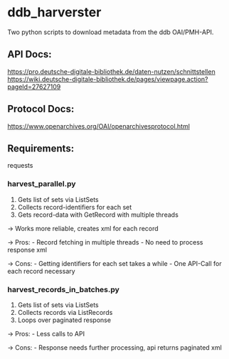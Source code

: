 # ddb_harverster
Two python scripts to download metadata from the ddb OAI/PMH-API.

## API Docs:
https://pro.deutsche-digitale-bibliothek.de/daten-nutzen/schnittstellen
https://wiki.deutsche-digitale-bibliothek.de/pages/viewpage.action?pageId=27627109

## Protocol Docs:
https://www.openarchives.org/OAI/openarchivesprotocol.html


## Requirements:
requests

### harvest_parallel.py
1. Gets list of sets via ListSets
2. Collects record-identifiers for each set
3. Gets record-data with GetRecord with multiple threads
  
-> Works more reliable, creates xml for each record
  
-> Pros:
    - Record fetching in multiple threads
    - No need to process response xml


-> Cons:
    - Getting identifiers for each set takes a while
    - One API-Call for each record necessary

### harvest_records_in_batches.py
1. Gets list of sets via ListSets
2. Collects records via ListRecords
3. Loops over paginated response

-> Pros:
    - Less calls to API

-> Cons:
    - Response needs further processing, api returns paginated xml
